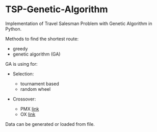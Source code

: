 # TSP-Genetic-Algorithm

Implementation of Travel Salesman Problem with Genetic Algorithm in Python.

Methods to find the shortest route:
* greedy
* genetic algorithm (GA)

GA is using for:
* Selection:
  * tournament based
  * random wheel

* Crossover:
  * PMX [link](https://www.hindawi.com/journals/cin/2017/7430125/)
  * OX [link](https://www.hindawi.com/journals/cin/2017/7430125/)

Data can be generated or loaded from file.
